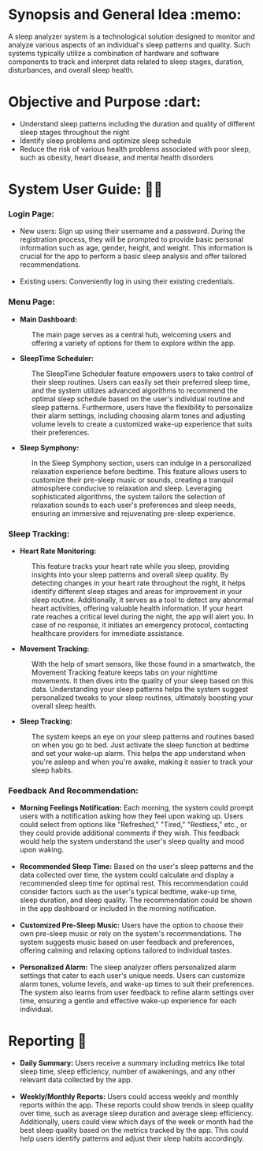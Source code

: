 </head>
<body>
  <h1>Synopsis and General Idea :memo:</h1>
  <p>A sleep analyzer system is a technological solution designed to monitor and analyze various aspects of an individual's sleep patterns and quality. Such systems typically utilize a combination of hardware and software components to track and interpret data related to sleep stages, duration, disturbances, and overall sleep health.</p>

  <h1>Objective and Purpose :dart:</h1>
  <ul>
    <li>Understand sleep patterns including the duration and quality of different sleep stages throughout the night</li>
    <li>Identify sleep problems and optimize sleep schedule</li>
    <li>Reduce the risk of various health problems associated with poor sleep, such as obesity, heart disease, and mental health disorders</li>
  </ul>

  <h1>System User Guide: 👨‍💻</h1>
 </head>
<body>
    <h3>Login Page:</h3>
    <ul>
        <li>
            New users: Sign up using their username and a password. During the registration process, they will be prompted to provide basic personal information such as age, gender, height, and weight. This information is crucial for the app to perform a basic sleep analysis and offer tailored recommendations. 
       <br> <br> 
      <li> 
          Existing users: Conveniently log in using their existing credentials.
        </li>
    </ul>
    <h3>Menu Page:</h3>
  <ul>
        <li>
<strong>Main Dashboard:</strong><br>
            <div class="right-align">
              <ul>
            The main page serves as a central hub, welcoming users and offering a variety of options for them to explore within the app.
            </div>
        </li>
    </ul>
    <ul>
        <li>
            <strong>SleepTime Scheduler:</strong><br>
            <div class="right-align">
              <ul>
            The SleepTime Scheduler feature empowers users to take control of their sleep routines. Users can easily set their preferred sleep time, and the system utilizes advanced algorithms to recommend the optimal sleep schedule based on the user's individual routine and sleep patterns. Furthermore, users have the flexibility to personalize their alarm settings, including choosing alarm tones and adjusting volume levels to create a customized wake-up experience that suits their preferences.
            </div>
        </li>
    </ul>
    <ul>
        <li>
            <strong>Sleep Symphony:</strong><br>
            <div class="right-align">
              <ul>
            In the Sleep Symphony section, users can indulge in a personalized relaxation experience before bedtime. This feature allows users to customize their pre-sleep music or sounds, creating a tranquil atmosphere conducive to relaxation and sleep. Leveraging sophisticated algorithms, the system tailors the selection of relaxation sounds to each user's preferences and sleep needs, ensuring an immersive and rejuvenating pre-sleep experience.
            </div>
        </li>
    </ul>
</body>
</html>
  <h3 style="font-weight: bold;">Sleep Tracking:</h3>
  <ul>
    <li>
      <strong>Heart Rate Monitoring:</strong><br>
      <div class="right-align">
      <ul>
      This feature tracks your heart rate while you sleep, providing insights into your sleep patterns and overall sleep quality. By detecting changes in your heart rate throughout the night, it helps identify different sleep stages and areas for improvement in your sleep routine. Additionally, it serves as a tool to detect any abnormal heart activities, offering valuable health information. If your heart rate reaches a critical level during the night, the app will alert you. In case of no response, it initiates an emergency protocol, contacting healthcare providers for immediate assistance.
       </div>
     </li>
  </ul>
  <ul>
     <li> 
      <strong>Movement Tracking:</strong><br>
      <div class="right-align">
      <ul>
      With the help of smart sensors, like those found in a smartwatch, the Movement Tracking feature keeps tabs on your nighttime movements. It then dives into the quality of your sleep based on this data. Understanding your sleep patterns helps the system suggest personalized tweaks to your sleep routines, ultimately boosting your overall sleep health.
         </div>
     </li>
  </ul>
  <ul>
     <li> 
      <strong>Sleep Tracking:</strong><br>
      <div class="right-align">
      <ul>
      The system keeps an eye on your sleep patterns and routines based on when you go to bed. Just activate the sleep function at bedtime and set your wake-up alarm. This helps the app understand when you're asleep and when you're awake, making it easier to track your sleep habits.
    </div>
        </li>
    </ul>
</body>
</html>
       
<h3 style="font-weight: bold;">Feedback And Recommendation:</h3>
  <ul>
    <li>
      <strong>Morning Feelings Notification:</strong> Each morning, the system could prompt users with a notification asking how they feel upon waking up. Users could select from options like "Refreshed," "Tired," "Restless," etc., or they could provide additional comments if they wish. This feedback would help the system understand the user's sleep quality and mood upon waking.
    </li>
    <br>
    <li>
      <strong>Recommended Sleep Time:</strong> Based on the user's sleep patterns and the data collected over time, the system could calculate and display a recommended sleep time for optimal rest. This recommendation could consider factors such as the user's typical bedtime, wake-up time, sleep duration, and sleep quality. The recommendation could be shown in the app dashboard or included in the morning notification.
    </li>
    <br>
    <li>
      <strong>Customized Pre-Sleep Music:</strong> Users have the option to choose their own pre-sleep music or rely on the system's recommendations. The system suggests music based on user feedback and preferences, offering calming and relaxing options tailored to individual tastes.
    </li>
    <br>
    <li>
      <strong>Personalized Alarm:</strong> The sleep analyzer offers personalized alarm settings that cater to each user's unique needs. Users can customize alarm tones, volume levels, and wake-up times to suit their preferences. The system also learns from user feedback to refine alarm settings over time, ensuring a gentle and effective wake-up experience for each individual.
    </li>
  </ul>
</body>
</html>
</head>
<body>
  <h1>Reporting 📑</h1>
  <ul>
    <li>
      <strong>Daily Summary:</strong> Users receive a summary including metrics like total sleep time, sleep efficiency, number of awakenings, and any other relevant data collected by the app.
    </li>
    <br>
    <li>
      <strong>Weekly/Monthly Reports:</strong> Users could access weekly and monthly reports within the app. These reports could show trends in sleep quality over time, such as average sleep duration and average sleep efficiency. Additionally, users could view which days of the week or month had the best sleep quality based on the metrics tracked by the app. This could help users identify patterns and adjust their sleep habits accordingly.
    </li>
  </ul>
</body>
</html>
